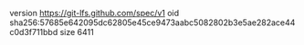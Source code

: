 version https://git-lfs.github.com/spec/v1
oid sha256:57685e642095dc62805e45ce9473aabc5082802b3e5ae282ace44c0d3f711bbd
size 6411
